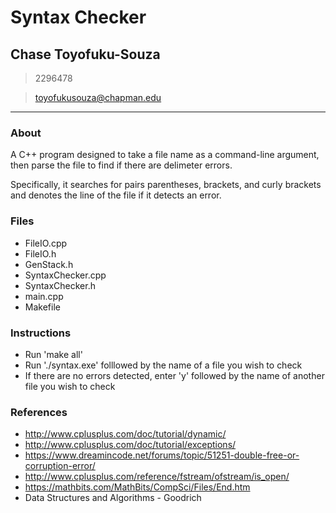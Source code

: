 # Syntax Checker

## Chase Toyofuku-Souza
> 2296478

> toyofukusouza@chapman.edu
----
### About
A C++ program designed to take a file name as a command-line argument, then parse the file to find if there are delimeter errors.

Specifically, it searches for pairs parentheses, brackets, and curly brackets and denotes the line of the file if it detects an error.

### Files
- FileIO.cpp
- FileIO.h
- GenStack.h
- SyntaxChecker.cpp
- SyntaxChecker.h
- main.cpp
- Makefile

### Instructions
- Run 'make all'
- Run './syntax.exe' folllowed by the name of a file you wish to check
- If there are no errors detected, enter 'y' followed by the name of another file you wish to check


 ### References
- http://www.cplusplus.com/doc/tutorial/dynamic/
- http://www.cplusplus.com/doc/tutorial/exceptions/
- https://www.dreamincode.net/forums/topic/51251-double-free-or-corruption-error/
- http://www.cplusplus.com/reference/fstream/ofstream/is_open/
- https://mathbits.com/MathBits/CompSci/Files/End.htm
- Data Structures and Algorithms - Goodrich
